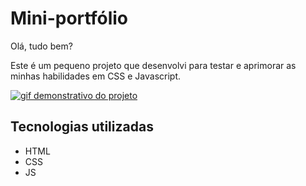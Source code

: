 # Mini-portfólio
Olá, tudo bem?

Este é um pequeno projeto que desenvolvi para testar e aprimorar as minhas habilidades em CSS e Javascript.

[<img src="mini-portfolio.gif" alt="gif demonstrativo do projeto">](https://sselat.github.io/mini-portfolio/)

## Tecnologias utilizadas
- HTML
- CSS
- JS